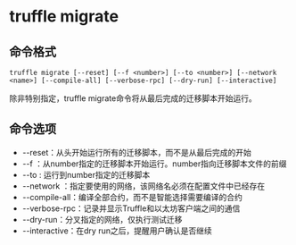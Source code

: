 # truffle migrate 
## 命令格式
```
truffle migrate [--reset] [--f <number>] [--to <number>] [--network <name>] [--compile-all] [--verbose-rpc] [--dry-run] [--interactive]
```
除非特别指定，truffle migrate命令将从最后完成的迁移脚本开始运行。

## 命令选项
+ --reset：从头开始运行所有的迁移脚本，而不是从最后完成的开始
+ --f ：从number指定的迁移脚本开始运行。number指向迁移脚本文件的前缀
+ --to : 运行到number指定的迁移脚本
+ --network ：指定要使用的网络，该网络名必须在配置文件中已经存在
+ --compile-all：编译全部合约，而不是智能选择需要编译的合约
+ --verbose-rpc：记录并显示Truffle和以太坊客户端之间的通信
+ --dry-run：分叉指定的网络，仅执行测试迁移
+ --interactive：在dry run之后，提醒用户确认是否继续